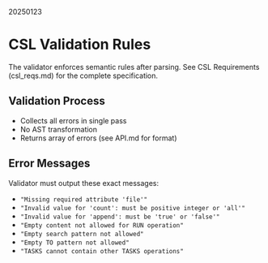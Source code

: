 20250123

# CSL Validation Rules

The validator enforces semantic rules after parsing. See CSL Requirements (csl_reqs.md) for the complete specification.

## Validation Process
- Collects all errors in single pass
- No AST transformation
- Returns array of errors (see API.md for format)

## Error Messages
Validator must output these exact messages:
- `"Missing required attribute 'file'"`
- `"Invalid value for 'count': must be positive integer or 'all'"` 
- `"Invalid value for 'append': must be 'true' or 'false'"`
- `"Empty content not allowed for RUN operation"`
- `"Empty search pattern not allowed"`
- `"Empty TO pattern not allowed"`
- `"TASKS cannot contain other TASKS operations"`
